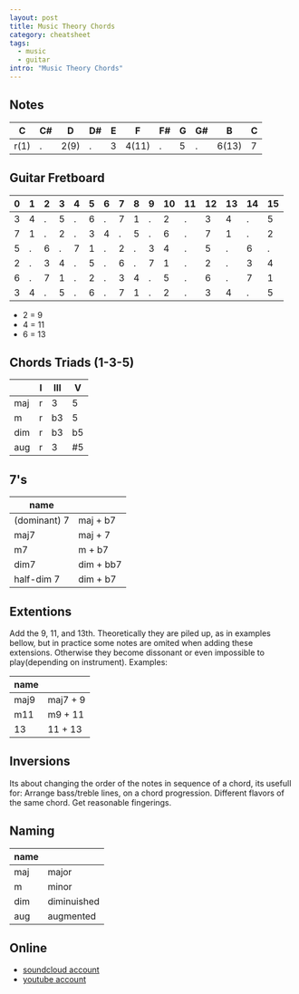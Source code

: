 ```yaml
---
layout: post
title: Music Theory Chords
category: cheatsheet
tags:
  - music
  - guitar
intro: "Music Theory Chords"
---
```


<link rel="stylesheet" href="http://al3xandr3.github.com/css/cv.css" type="text/css" media="screen, projection" />

## Notes

| C    | C# | D    | D# | E | F     | F# | G | G# | B     | C |  
| -    | -  | -    | -  | - | -     | -  | - | -  | -     | - |  
| r(1) | .  | 2(9) | .  | 3 | 4(11) | .  | 5 | .  | 6(13) | 7 |  

## Guitar Fretboard

| 0 | 1 | 2 | 3 | 4 | 5 | 6 | 7 | 8 | 9 | 10 | 11 | 12 | 13 | 14 | 15 |  
| - | - | - | - | - | - | - | - | - | - | -  | -  | -  | -  | -  | -  |  
| 3 | 4 | . | 5 | . | 6 | . | 7 | 1 | . | 2  | .  | 3  | 4  | .  | 5  |  
| 7 | 1 | . | 2 | . | 3 | 4 | . | 5 | . | 6  | .  | 7  | 1  | .  | 2  |  
| 5 | . | 6 | . | 7 | 1 | . | 2 | . | 3 | 4  | .  | 5  | .  | 6  | .  |  
| 2 | . | 3 | 4 | . | 5 | . | 6 | . | 7 | 1  | .  | 2  | .  | 3  | 4  |  
| 6 | . | 7 | 1 | . | 2 | . | 3 | 4 | . | 5  | .  | 6  | .  | 7  | 1  |  
| 3 | 4 | . | 5 | . | 6 | . | 7 | 1 | . | 2  | .  | 3  | 4  | .  | 5  |  

- 2 = 9
- 4 = 11
- 6 = 13


## Chords Triads (1-3-5)

|     | I | III | V  |  
| -   | - | -   | -  |  
| maj | r | 3   | 5  |  
| m   | r | b3  | 5  |  
| dim | r | b3  | b5 |  
| aug | r | 3   | #5 |  


## 7's

| name         |           |  
| -            | -         |  
| (dominant) 7 | maj + b7  |  
| maj7         | maj + 7   |  
| m7           | m + b7    |  
| dim7         | dim + bb7 |  
| half-dim 7   | dim + b7  |  


## Extentions

Add the 9, 11, and 13th. Theoretically they are piled up, as in examples bellow, but in practice some notes are omited when adding these extensions. Otherwise they become dissonant or even impossible to play(depending on instrument). Examples:

| name |          |  
| -    | -        |  
| maj9 | maj7 + 9 |  
| m11  | m9 + 11  |  
| 13   | 11 + 13  |  
 
## Inversions

Its about changing the order of the notes in sequence of a chord, its usefull for:
Arrange bass/treble lines, on a chord progression.
Different flavors of the same chord.
Get reasonable fingerings.

## Naming

| name |        |   
| -   | -           |   
| maj | major       |   
| m   | minor       |   
| dim | diminuished |  
| aug | augmented   |  


## Online

- [soundcloud account](https://soundcloud.com/al3x-andr3)
- [youtube account](http://www.youtube.com/user/alexandrenotebook)